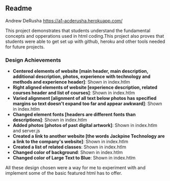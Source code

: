 Readme
---

Andrew DeRusha 
https://a1-acderusha.herokuapp.com/

This project demonstrates that students understand the fundamental concepts and opperations used in html coding.This project also proves that students were able to get set up with github, heroku and other tools needed for future projects.

### Design Achievements
- **Centered elements of website [main header, main description, additional description, photos, experience with technology and methods and experience header]**: Shown in index.htlm
- **Right aligned elements of website [experience description, related courses header and list of courses]**: Shown in index.htlm
- **Varied alignment [alignment of all text below photos has specified margins so text doesn't expand too far and appear awkward]**: Shown in index.htlm
- **Changed element fonts [headers are different fonts than descriptions]**: Shown in index.htlm
- **Added photos [photos of past digital artwork]**: Shown in index.htlm and server.js
- **Created a link to another website [the words Jackpine Technology are a link to the company's website]**: Shown in index.htlm
- **Created a list of related classes**: Shown in index.htlm
- **Changed color of background**: Shown in index.htlm
- **Changed color of Large Text to Blue**: Shown in index.htlm

All these design chosen were a way for me to experiment with and implement some of the basic featured html has to offer.


